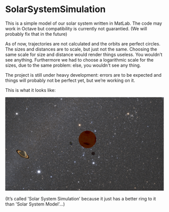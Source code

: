 # SolarSystemSimulation

This is a simple model of our solar system written in MatLab. The code may work in Octave but compatibility is currently not guarantied. (We will probably fix that in the future)

As of now, trajectories are not calculated and the orbits are perfect circles. The sizes and distances are to scale, but just not the same. Choosing the same scale for size and distance would render things useless. You wouldn’t see anything. Furthermore we had to choose a logarithmic scale for the sizes, due to the same problem: else, you wouldn't see any thing.

The project is still under heavy development: errors are to be expected and things will probably not be perfect yet, but we’re working on it.

This is what it looks like:

![Example Image](docs/Example.jpg)

(It’s called 'Solar System Simulation’ because it  just has a better ring to it than 'Solar System Model'...)
